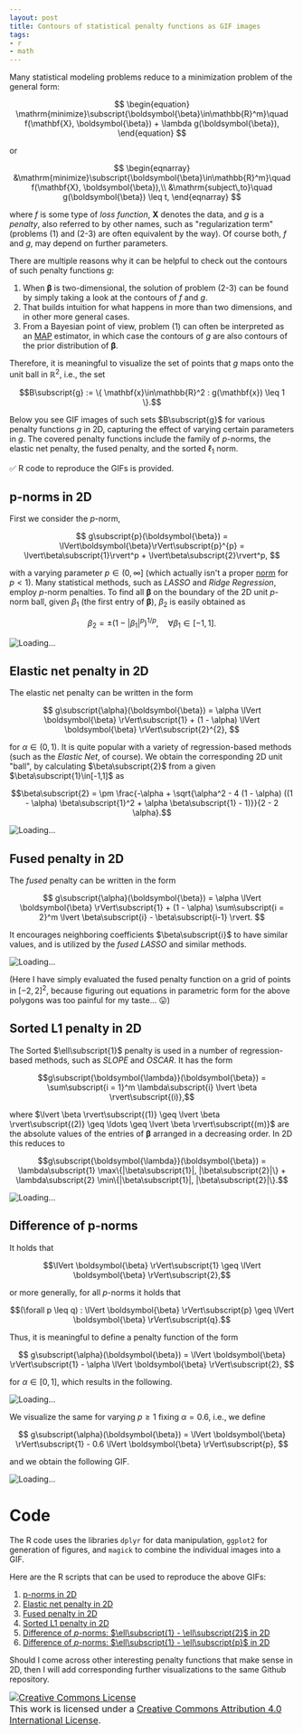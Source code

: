 ```yaml
---
layout: post
title: Contours of statistical penalty functions as GIF images
tags:
- r
- math
---
```


Many statistical modeling problems reduce to a minimization problem of the general form:

$$
\begin{equation}
\mathrm{minimize}\subscript{\boldsymbol{\beta}\in\mathbb{R}^m}\quad f(\mathbf{X}, \boldsymbol{\beta}) + \lambda g(\boldsymbol{\beta}),
\end{equation}
$$

or

$$
\begin{eqnarray}
&\mathrm{minimize}\subscript{\boldsymbol{\beta}\in\mathbb{R}^m}\quad f(\mathbf{X}, \boldsymbol{\beta}),\\
&\mathrm{subject\,to}\quad g(\boldsymbol{\beta}) \leq t,
\end{eqnarray}
$$

where $f$ is some type of *loss function*, $\mathbf{X}$ denotes the data, and $g$ is a *penalty*, also referred to by other names, such as "regularization term" (problems (1) and (2-3) are often equivalent by the way). Of course both, $f$ and $g$, may depend on further parameters.

There are multiple reasons why it can be helpful to check out the contours of such penalty functions $g$:

1. When $\boldsymbol{\beta}$ is two-dimensional, the solution of problem (2-3) can be found by simply taking a look at the contours of $f$ and $g$.
2. That builds intuition for what happens in more than two dimensions, and in other more general cases.
3. From a Bayesian point of view, problem (1) can often be interpreted as an [MAP](https://en.wikipedia.org/wiki/Maximum_a_posteriori_estimation) estimator, in which case the contours of $g$ are also contours of the prior distribution of $\boldsymbol{\beta}$.

Therefore, it is meaningful to visualize the set of points that $g$ maps onto the unit ball in $\mathbb{R}^2$, i.e., the set

$$B\subscript{g} := \{ \mathbf{x}\in\mathbb{R}^2 : g(\mathbf{x}) \leq 1 \}.$$

Below you see GIF images of such sets $B\subscript{g}$ for various penalty functions $g$ in 2D, capturing the effect of varying certain parameters in $g$. The covered penalty functions include the family of $p$-norms, the elastic net penalty, the fused penalty, and the sorted $\ell_1$ norm.

:white_check_mark: R code to reproduce the GIFs is provided.

## p-norms in 2D

First we consider the $p$-norm,

$$
g\subscript{p}(\boldsymbol{\beta}) = \lVert\boldsymbol{\beta}\rVert\subscript{p}^{p} = \lvert\beta\subscript{1}\rvert^p + \lvert\beta\subscript{2}\rvert^p,
$$

with a varying parameter $p \in (0, \infty]$ (which actually isn't a proper [norm](https://en.wikipedia.org/wiki/Norm_(mathematics)) for $p < 1$). Many statistical methods, such as *LASSO* and *Ridge Regression*, employ $p$-norm penalties. To find all $\boldsymbol{\beta}$ on the boundary of the 2D unit $p$-norm ball, given $\beta_1$ (the first entry of $\boldsymbol{\beta}$), $\beta_2$ is easily obtained as

$$\beta_2 = \pm (1-|\beta_1|^p)^{1/p}, \quad \forall\beta_1\in[-1, 1].$$

<img src="/images/penalty_function_contours/p-norm_balls.gif" alt="Loading..." title="p-norm balls">

<!-- When the loss function $f$ is the mean squared error, its contours are ellipses centered at the least squares solution. The solution to the constrained minimization problem in this case lies at the point, at which the contours of $f$ and the $t$-"norm"-ball of $g$ meet for the first time, as shown in the following GIF image.

TODO: GIF

We observe that for $p \leq 1$ one of the $\beta\subscript{i}$s tends to be equal to zero, i.e., the solution is *sparse*. -->

## Elastic net penalty in 2D

The elastic net penalty can be written in the form

$$
g\subscript{\alpha}(\boldsymbol{\beta}) = \alpha \lVert \boldsymbol{\beta} \rVert\subscript{1} + (1 - \alpha) \lVert \boldsymbol{\beta} \rVert\subscript{2}^{2},
$$

for $\alpha\in(0,1)$. It is quite popular with a variety of regression-based methods (such as the *Elastic Net*, of course). We obtain the corresponding 2D unit "ball", by calculating $\beta\subscript{2}$ from a given $\beta\subscript{1}\in[-1,1]$ as

$$\beta\subscript{2} = \pm \frac{-\alpha + \sqrt{\alpha^2 - 4 (1 - \alpha) ((1 - \alpha) \beta\subscript{1}^2 + \alpha \beta\subscript{1} - 1)}}{2 - 2 \alpha}.$$

<img src="/images/penalty_function_contours/elastic_net_balls.gif" alt="Loading..." title="elastic net balls">

## Fused penalty in 2D

The *fused* penalty can be written in the form

$$
g\subscript{\alpha}(\boldsymbol{\beta}) = \alpha \lVert \boldsymbol{\beta} \rVert\subscript{1} + (1 - \alpha) \sum\subscript{i = 2}^m \lvert \beta\subscript{i} - \beta\subscript{i-1} \rvert.
$$

It encourages neighboring coefficients $\beta\subscript{i}$ to have similar values, and is utilized by the *fused LASSO* and similar methods.

<img src="/images/penalty_function_contours/fused_penalty_balls.gif" alt="Loading..." title="fused penalty">

(Here I have simply evaluated the fused penalty function on a grid of points in $[-2,2]^2$, because figuring out equations in parametric form for the above polygons was too painful for my taste... :stuck_out_tongue:)

## Sorted L1 penalty in 2D

The Sorted $\ell\subscript{1}$ penalty is used in a number of regression-based methods, such as *SLOPE* and *OSCAR*. It has the form

$$g\subscript{\boldsymbol{\lambda}}(\boldsymbol{\beta}) = \sum\subscript{i = 1}^m \lambda\subscript{i} \lvert \beta \rvert\subscript{(i)},$$

where $\lvert \beta \rvert\subscript{(1)} \geq \lvert \beta \rvert\subscript{(2)} \geq \ldots \geq \lvert \beta \rvert\subscript{(m)}$ are the absolute values of the entries of $\boldsymbol{\beta}$ arranged in a decreasing order. In 2D this reduces to

$$g\subscript{\boldsymbol{\lambda}}(\boldsymbol{\beta}) = \lambda\subscript{1} \max\{|\beta\subscript{1}|, |\beta\subscript{2}|\} + \lambda\subscript{2} \min\{|\beta\subscript{1}|, |\beta\subscript{2}|\}.$$

<img src="/images/penalty_function_contours/sorted_L1_balls.gif" alt="Loading..." title="sorted L1 norm balls">

## Difference of p-norms

It holds that

$$\lVert \boldsymbol{\beta} \rVert\subscript{1} \geq \lVert \boldsymbol{\beta} \rVert\subscript{2},$$

or more generally, for all $p$-norms it holds that

$$(\forall p \leq q) : \lVert \boldsymbol{\beta} \rVert\subscript{p} \geq \lVert \boldsymbol{\beta} \rVert\subscript{q}.$$

Thus, it is meaningful to define a penalty function of the form

$$
g\subscript{\alpha}(\boldsymbol{\beta}) = \lVert \boldsymbol{\beta} \rVert\subscript{1} - \alpha \lVert \boldsymbol{\beta} \rVert\subscript{2},
$$

for $\alpha\in[0,1]$, which results in the following.

<img src="/images/penalty_function_contours/l1-l2_balls.gif" alt="Loading..." title="l1 norm minus l2 norm balls">

We visualize the same for varying $p \geq 1$ fixing $\alpha = 0.6$, i.e., we define

$$
g\subscript{\alpha}(\boldsymbol{\beta}) = \lVert \boldsymbol{\beta} \rVert\subscript{1} - 0.6 \lVert \boldsymbol{\beta} \rVert\subscript{p},
$$

and we obtain the following GIF.

<img src="/images/penalty_function_contours/l1-lp_balls.gif" alt="Loading..." title="l1 norm minus lp norm balls">

# Code

The R code uses the libraries `dplyr` for data manipulation, `ggplot2` for generation of figures, and `magick` to combine the individual images into a GIF.

Here are the R scripts that can be used to reproduce the above GIFs:

1. [p-norms in 2D](https://github.com/agisga/2D_norm_balls/blob/master/R/p-norm.R)
2. [Elastic net penalty in 2D](https://github.com/agisga/2D_norm_balls/blob/master/R/elastic_net.R)
3. [Fused penalty in 2D](https://github.com/agisga/2D_norm_balls/blob/master/R/fused.R)
4. [Sorted L1 penalty in 2D](https://github.com/agisga/2D_norm_balls/blob/master/R/sorted_L1.R)
5. [Difference of $p$-norms: $\ell\subscript{1} - \ell\subscript{2}$ in 2D](https://github.com/agisga/2D_norm_balls/blob/master/R/l1-l2.R)
6. [Difference of $p$-norms: $\ell\subscript{1} - \ell\subscript{p}$ in 2D](https://github.com/agisga/2D_norm_balls/blob/master/R/l1-lp.R)

Should I come across other interesting penalty functions that make sense in 2D, then I will add corresponding further visualizations to the same Github repository.

<font size="3">
<a rel="license" href="http://creativecommons.org/licenses/by/4.0/"><img alt="Creative Commons License" style="border-width:0" src="https://i.creativecommons.org/l/by/4.0/80x15.png" /></a><br />This work is licensed under a <a rel="license" href="http://creativecommons.org/licenses/by/4.0/">Creative Commons Attribution 4.0 International License</a>.
</font>
